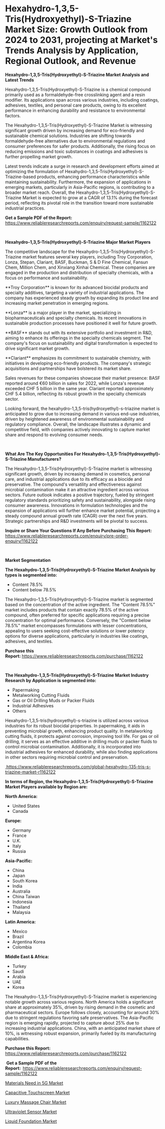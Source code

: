 <p><h1>Hexahydro-1,3,5-Tris(Hydroxyethyl)-S-Triazine Market Size: Growth Outlook from 2024 to 2031, projecting at Market's Trends Analysis by Application, Regional Outlook, and Revenue</h1></p><p><strong>Hexahydro-1,3,5-Tris(Hydroxyethyl)-S-Triazine Market Analysis and Latest Trends</strong></p>
<p><p>Hexahydro-1,3,5-Tris(Hydroxyethyl)-S-Triazine is a chemical compound primarily used as a formaldehyde-free crosslinking agent and a resin modifier. Its applications span across various industries, including coatings, adhesives, textiles, and personal care products, owing to its excellent performance in enhancing durability and resistance to environmental factors.</p><p>The Hexahydro-1,3,5-Tris(Hydroxyethyl)-S-Triazine Market is witnessing significant growth driven by increasing demand for eco-friendly and sustainable chemical solutions. Industries are shifting towards formaldehyde-free alternatives due to environmental regulations and consumer preferences for safer products. Additionally, the rising focus on reducing emissions and toxic substances in coatings and adhesives is further propelling market growth. </p><p>Latest trends indicate a surge in research and development efforts aimed at optimizing the formulation of Hexahydro-1,3,5-Tris(Hydroxyethyl)-S-Triazine-based products, enhancing performance characteristics while maintaining sustainability. Furthermore, the expansion of applications in emerging markets, particularly in Asia-Pacific regions, is contributing to a broader market reach. Overall, the Hexahydro-1,3,5-Tris(Hydroxyethyl)-S-Triazine Market is expected to grow at a CAGR of 13.1% during the forecast period, reflecting its pivotal role in the transition toward more sustainable industrial practices.</p></p>
<p><strong>Get a Sample PDF of the Report:&nbsp;</strong> <a href="https://www.reliableresearchreports.com/enquiry/request-sample/1162122?utm_campaign=31&utm_medium=2&utm_source=Github&utm_content=ia&utm_term=29092024&utm_id=hexahydro-135-trishydroxyethyl-s-triazine">https://www.reliableresearchreports.com/enquiry/request-sample/1162122</a></p>
<p>&nbsp;</p>
<p><strong>Hexahydro-1,3,5-Tris(Hydroxyethyl)-S-Triazine Major Market Players</strong></p>
<p><p>The competitive landscape for the Hexahydro-1,3,5-Tris(Hydroxyethyl)-S-Triazine market features several key players, including Troy Corporation, Lonza, Stepan, Clariant, BASF, Buckman, S & D Fine Chemical, Fansun Chem, Million Chem, and Xinxiang Xinhai Chemical. These companies are engaged in the production and distribution of specialty chemicals, with a focus on performance and sustainability.</p><p>**Troy Corporation** is known for its advanced biocidal products and specialty additives, targeting a variety of industrial applications. The company has experienced steady growth by expanding its product line and increasing market penetration in emerging regions. </p><p>**Lonza** is a major player in the market, specializing in biopharmaceuticals and specialty chemicals. Its recent innovations in sustainable production processes have positioned it well for future growth.</p><p>**BASF** stands out with its extensive portfolio and investment in R&D, aiming to enhance its offerings in the specialty chemicals segment. The company's focus on sustainability and digital transformation is expected to drive significant market growth.</p><p>**Clariant** emphasizes its commitment to sustainable chemistry, with initiatives in developing eco-friendly products. The company's strategic acquisitions and partnerships have bolstered its market share.</p><p>Sales revenues for these companies showcase their market presence: BASF reported around €60 billion in sales for 2022, while Lonza's revenue exceeded CHF 5 billion in the same year. Clariant reported approximately CHF 5.4 billion, reflecting its robust growth in the specialty chemicals sector.</p><p>Looking forward, the hexahydro-1,3,5-tris(hydroxyethyl)-s-triazine market is anticipated to grow due to increasing demand in various end-use industries, driven by heightened awareness of environmental sustainability and regulatory compliance. Overall, the landscape illustrates a dynamic and competitive field, with companies actively innovating to capture market share and respond to evolving consumer needs.</p></p>
<p>&nbsp;</p>
<p><strong>What Are The Key Opportunities For Hexahydro-1,3,5-Tris(Hydroxyethyl)-S-Triazine Manufacturers?</strong></p>
<p><p>The Hexahydro-1,3,5-Tris(Hydroxyethyl)-S-Triazine market is witnessing significant growth, driven by increasing demand in cosmetics, personal care, and industrial applications due to its efficacy as a biocide and preservative. The compound's versatility and effectiveness against microbial contamination make it an attractive ingredient across various sectors. Future outlook indicates a positive trajectory, fueled by stringent regulatory standards prioritizing safety and sustainability, alongside rising consumer awareness. Innovations in formulation technologies and the expansion of applications will further enhance market potential, projecting a steady compound annual growth rate (CAGR) over the next five years. Strategic partnerships and R&D investments will be pivotal to success.</p></p>
<p><strong>Inquire or Share Your Questions If Any Before Purchasing This Report:</strong> <a href="https://www.reliableresearchreports.com/enquiry/pre-order-enquiry/1162122?utm_campaign=31&utm_medium=2&utm_source=Github&utm_content=ia&utm_term=29092024&utm_id=hexahydro-135-trishydroxyethyl-s-triazine">https://www.reliableresearchreports.com/enquiry/pre-order-enquiry/1162122</a></p>
<p>&nbsp;</p>
<p><strong>Market Segmentation</strong></p>
<p><strong>The Hexahydro-1,3,5-Tris(Hydroxyethyl)-S-Triazine Market Analysis by types is segmented into:</strong></p>
<p><ul><li>Content 78.5%</li><li>Content below 78.5%</li></ul></p>
<p><p>The Hexahydro-1,3,5-Tris(Hydroxyethyl)-S-Triazine market is segmented based on the concentration of the active ingredient. The "Content 78.5%" market includes products that contain exactly 78.5% of the active compound, often preferred for specific applications requiring a precise concentration for optimal performance. Conversely, the "Content below 78.5%" market encompasses formulations with lesser concentrations, appealing to users seeking cost-effective solutions or lower potency options for diverse applications, particularly in industries like coatings, adhesives, and textiles.</p></p>
<p><strong>Purchase this Report:&nbsp;</strong><a href="https://www.reliableresearchreports.com/purchase/1162122?utm_campaign=31&utm_medium=2&utm_source=Github&utm_content=ia&utm_term=29092024&utm_id=hexahydro-135-trishydroxyethyl-s-triazine">https://www.reliableresearchreports.com/purchase/1162122</a></p>
<p>&nbsp;</p>
<p><strong>The Hexahydro-1,3,5-Tris(Hydroxyethyl)-S-Triazine Market Industry Research by Application is segmented into:</strong></p>
<p><ul><li>Papermaking</li><li>Metalworking Cutting Fluids</li><li>Gas or Oil Drilling Muds or Packer Fluids</li><li>Industrial Adhesives</li><li>Others</li></ul></p>
<p><p>Hexahydro-1,3,5-tris(hydroxyethyl)-s-triazine is utilized across various industries for its robust biocidal properties. In papermaking, it aids in preventing microbial growth, enhancing product quality. In metalworking cutting fluids, it protects against corrosion, improving tool life. For gas or oil drilling, it serves as an effective additive in drilling muds or packer fluids to control microbial contamination. Additionally, it is incorporated into industrial adhesives for enhanced durability, while also finding applications in other sectors requiring microbial control and preservation.</p></p>
<p><a href="https://www.reliableresearchreports.com/global-hexahydro-135-tris-s-triazine-market-r1162122?utm_campaign=31&utm_medium=2&utm_source=Github&utm_content=ia&utm_term=29092024&utm_id=hexahydro-135-trishydroxyethyl-s-triazine">&nbsp;https://www.reliableresearchreports.com/global-hexahydro-135-tris-s-triazine-market-r1162122</a></p>
<p><strong>In terms of Region, the Hexahydro-1,3,5-Tris(Hydroxyethyl)-S-Triazine Market Players available by Region are:</strong></p>
<p>
    <p> <strong> North America: </strong>
        <ul>
            <li>United States</li>
            <li>Canada</li>
        </ul>
        </p> 
    <p> <strong> Europe: </strong>
        <ul>
            <li>Germany</li>
            <li>France</li>
            <li>U.K.</li>
            <li>Italy</li>
            <li>Russia</li>
        </ul>
        </p> 
    <p> <strong> Asia-Pacific: </strong>
        <ul>
            <li>China</li>
            <li>Japan</li>
            <li>South Korea</li>
            <li>India</li>
            <li>Australia</li>
            <li>China Taiwan</li>
            <li>Indonesia</li>
            <li>Thailand</li>
            <li>Malaysia</li>
        </ul>
        </p> 
    <p> <strong> Latin America: </strong>
        <ul>
            <li>Mexico</li>
            <li>Brazil</li>
            <li>Argentina Korea</li>
            <li>Colombia</li>
        </ul>
        </p> 
    <p> <strong> Middle East & Africa: </strong>
        <ul>
            <li>Turkey</li>
            <li>Saudi</li>
            <li>Arabia</li>
            <li>UAE</li>
            <li>Korea</li>
        </ul>
    </p>
    </p>
<p><p>The Hexahydro-1,3,5-Tris(Hydroxyethyl)-S-Triazine market is experiencing notable growth across various regions. North America holds a significant share at approximately 35%, driven by rising demand in the cosmetic and pharmaceutical sectors. Europe follows closely, accounting for around 30% due to stringent regulations favoring safe preservatives. The Asia-Pacific region is emerging rapidly, projected to capture about 25% due to increasing industrial applications. China, with an anticipated market share of 10%, is witnessing robust expansion, primarily fueled by its manufacturing capabilities.</p></p>
<p><strong>Purchase this Report: </strong><a href="https://www.reliableresearchreports.com/purchase/1162122?utm_campaign=31&utm_medium=2&utm_source=Github&utm_content=ia&utm_term=29092024&utm_id=hexahydro-135-trishydroxyethyl-s-triazine">https://www.reliableresearchreports.com/purchase/1162122</a></p>
<p>&nbsp;<strong>Get a Sample PDF of the Report:&nbsp;&nbsp;</strong><a href="https://www.reliableresearchreports.com/enquiry/request-sample/1162122?utm_campaign=31&utm_medium=2&utm_source=Github&utm_content=ia&utm_term=29092024&utm_id=hexahydro-135-trishydroxyethyl-s-triazine">https://www.reliableresearchreports.com/enquiry/request-sample/1162122</a></p>
<p><strong></strong></p>
<p><p><a href="https://github.com/MonroeBullock54/Market-Research-Report-List-1/blob/main/materials-need-in-5g-market.md?utm_campaign=31&utm_medium=2&utm_source=Github&utm_content=ia&utm_term=29092024&utm_id=hexahydro-135-trishydroxyethyl-s-triazine">Materials Need in 5G Market</a></p><p><a href="https://issuu.com/reportprime-2/docs/capacitive-touchscreen-market-size-_db0d6dcbd85584?utm_campaign=31&utm_medium=2&utm_source=Github&utm_content=ia&utm_term=29092024&utm_id=hexahydro-135-trishydroxyethyl-s-triazine">Capacitive Touchscreen Market</a></p><p><a href="https://www.linkedin.com/pulse/future-luxury-massage-chair-market-global-forecast-trends-2024-psjhc?utm_campaign=31&utm_medium=2&utm_source=Github&utm_content=ia&utm_term=29092024&utm_id=hexahydro-135-trishydroxyethyl-s-triazine">Luxury Massage Chair Market</a></p><p><a href="https://issuu.com/reportprime-2/docs/ultraviolet-sensor-market-size-2030_721f7d18e220c5?utm_campaign=31&utm_medium=2&utm_source=Github&utm_content=ia&utm_term=29092024&utm_id=hexahydro-135-trishydroxyethyl-s-triazine">Ultraviolet Sensor Market</a></p><p><a href="https://www.linkedin.com/pulse/market-leaders-laggards-global-liquid-foundation-trends-forecast-07jlc?utm_campaign=31&utm_medium=2&utm_source=Github&utm_content=ia&utm_term=29092024&utm_id=hexahydro-135-trishydroxyethyl-s-triazine">Liquid Foundation Market</a></p></p>